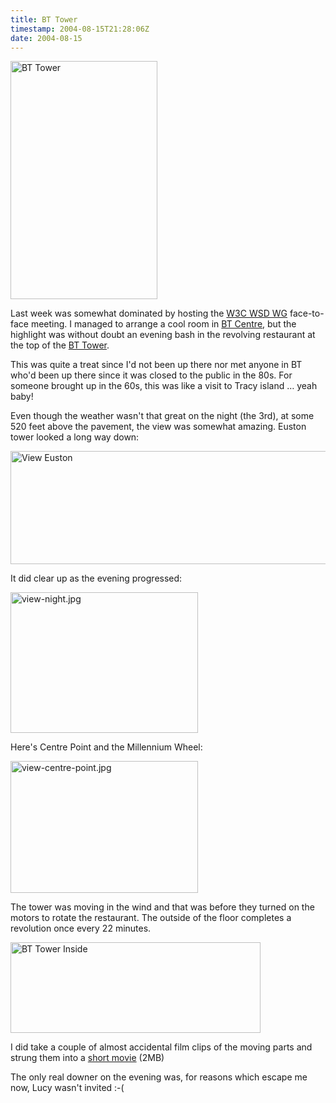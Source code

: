 ```yaml
---
title: BT Tower
timestamp: 2004-08-15T21:28:06Z
date: 2004-08-15
---
```


<img src='/archives/BT-Tower/BT-Tower.jpg' width='235' height='381' alt='BT Tower'>

Last week was somewhat dominated by hosting the <a href='http://www.w3.org/2002/ws/desc/'>W3C WSD WG</a> face-to-face meeting. I managed to arrange a cool room in <a href='http://blog.whatfettle.com/archives/000067.html'>BT Centre</a>, but the highlight was without doubt an evening bash in the revolving restaurant at the top of the <a href='http://en.wikipedia.org/wiki/BT_Tower'>BT Tower</a>.
<!--more-->
This was quite a treat since I'd not been up there nor met anyone in BT who'd been up there since it was closed to the public in the 80s. For someone brought up in the 60s, this was like a visit to Tracy island … yeah baby!

Even though the weather wasn't that great on the night (the 3rd), at some 520 feet above the pavement, the view was somewhat amazing. Euston tower looked a long way down:

<img src='/archives/BT-Tower/view-euston.jpg' width='600' height='181' alt='View Euston'>

It did clear up as the evening progressed:

<img alt="view-night.jpg" src="http://blog.whatfettle.com/archives/BT-Tower/view-night.jpg" width="300" height="225" border="0" />

Here's Centre Point and the Millennium Wheel:

<img alt="view-centre-point.jpg" src="http://blog.whatfettle.com/archives/BT-Tower/view-centre-point.jpg" width="300" height="211" border="0" />

The tower was moving in the wind and that was before they turned on the motors to rotate the restaurant. The outside of the floor completes a revolution once every 22 minutes.

<img src='/archives/BT-Tower/BT-Tower-inside.jpg' width='400' height='145' alt='BT Tower Inside'>

I did take a couple of almost accidental film clips of the moving parts and strung them into a <a href="http://blog.whatfettle.com/archives/BT-Tower/BT-Tower.WMV">short movie</a> (2MB)

The only real downer on the evening was, for reasons which escape me now, Lucy wasn't invited :-(
